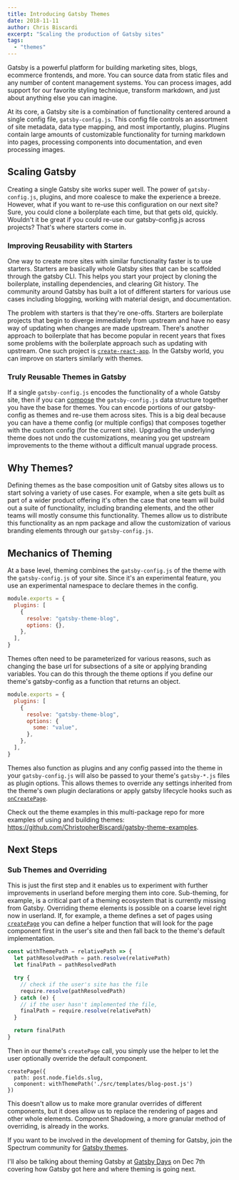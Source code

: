 ```yaml
---
title: Introducing Gatsby Themes
date: 2018-11-11
author: Chris Biscardi
excerpt: "Scaling the production of Gatsby sites"
tags:
  - "themes"
---
```


Gatsby is a powerful platform for building marketing sites, blogs, ecommerce frontends, and more. You can source data from static files and any number of content management systems. You can process images, add support for our favorite styling technique, transform markdown, and just about anything else you can imagine.

At its core, a Gatsby site is a combination of functionality centered around a single config file, `gatsby-config.js`. This config file controls an assortment of site metadata, data type mapping, and most importantly, plugins. Plugins contain large amounts of customizable functionality for turning markdown into pages, processing components into documentation, and even processing images.

## Scaling Gatsby

Creating a single Gatsby site works super well. The power of `gatsby-config.js`, plugins, and more coalesce to make the experience a breeze. However, what if you want to re-use this configuration on our next site? Sure, you could clone a boilerplate each time, but that gets old, quickly. Wouldn't it be great if you could re-use our gatsby-config.js across projects? That's where starters come in.

### Improving Reusability with Starters

One way to create more sites with similar functionality faster is to use starters. Starters are basically whole Gatsby sites that can be scaffolded through the gatsby CLI. This helps you start your project by cloning the boilerplate, installing dependencies, and clearing Git history. The community around Gatsby has built a lot of different starters for various use cases including blogging, working with material design, and documentation.

The problem with starters is that they're one-offs. Starters are boilerplate projects that begin to diverge immediately from upstream and have no easy way of updating when changes are made upstream. There's another approach to boilerplate that has become popular in recent years that fixes some problems with the boilerplate approach such as updating with upstream. One such project is [`create-react-app`](https://facebook.github.io/create-react-app/). In the Gatsby world, you can improve on starters similarly with themes.

### Truly Reusable Themes in Gatsby

If a single `gatsby-config.js` encodes the functionality of a whole Gatsby site, then if you can [compose](https://medium.com/javascript-scene/master-the-javascript-interview-what-is-function-composition-20dfb109a1a0) the `gatsby-config.js` data structure together you have the base for themes. You can encode portions of our gatsby-config as themes and re-use them across sites. This is a big deal because you can have a theme config (or multiple configs) that composes together with the custom config (for the current site). Upgrading the underlying theme does not undo the customizations, meaning you get upstream improvements to the theme without a difficult manual upgrade process.

## Why Themes?

Defining themes as the base composition unit of Gatsby sites allows us to start solving a variety of use cases. For example, when a site gets built as part of a wider product offering it's often the case that one team will build out a suite of functionality, including branding elements, and the other teams will mostly consume this functionality. Themes allow us to distribute this functionality as an npm package and allow the customization of various branding elements through our `gatsby-config.js`.

## Mechanics of Theming

At a base level, theming combines the `gatsby-config.js` of the theme with the `gatsby-config.js` of your site. Since it's an experimental feature, you use an experimental namespace to declare themes in the config.

```js
module.exports = {
  plugins: [
    {
      resolve: "gatsby-theme-blog",
      options: {},
    },
  ],
}
```

Themes often need to be parameterized for various reasons, such as changing the base url for subsections of a site or applying branding variables. You can do this through the theme options if you define our theme's gatsby-config as a function that returns an object.

```js
module.exports = {
  plugins: [
    {
      resolve: "gatsby-theme-blog",
      options: {
        some: "value",
      },
    },
  ],
}
```

Themes also function as plugins and any config passed into the theme in your `gatsby-config.js` will also be passed to your theme's `gatsby-*.js` files as plugin options. This allows themes to override any settings inherited from the theme's own plugin declarations or apply gatsby lifecycle hooks such as [`onCreatePage`](/docs/node-apis/#onCreatePage).

Check out the theme examples in this multi-package repo for more examples of using and building themes: https://github.com/ChristopherBiscardi/gatsby-theme-examples.

## Next Steps

### Sub Themes and Overriding

This is just the first step and it enables us to experiment with further improvements in userland before merging them into core. Sub-theming, for example, is a critical part of a theming ecosystem that is currently missing from Gatsby. Overriding theme elements is possible on a coarse level right now in userland. If, for example, a theme defines a set of pages using [`createPage`](/docs/actions/#createPage) you can define a helper function that will look for the page component first in the user's site and then fall back to the theme's default implementation.

```js
const withThemePath = relativePath => {
  let pathResolvedPath = path.resolve(relativePath)
  let finalPath = pathResolvedPath

  try {
    // check if the user's site has the file
    require.resolve(pathResolvedPath)
  } catch (e) {
    // if the user hasn't implemented the file,
    finalPath = require.resolve(relativePath)
  }

  return finalPath
}
```

Then in our theme's `createPage` call, you simply use the helper to let the user optionally override the default component.

<pre><code class="title:gatsby-node.js">createPage({
  path: post.node.fields.slug,
  component: withThemePath('./src/templates/blog-post.js')
})
</code></pre>

This doesn't allow us to make more granular overrides of different components, but it does allow us to replace the rendering of pages and other whole elements. Component Shadowing, a more granular method of overriding, is already in the works.

If you want to be involved in the development of theming for Gatsby, join the Spectrum community for [Gatsby themes](https://spectrum.chat/gatsby-themes/general?thread=1e02db45-9f2e-4c0a-b42e-a4d4e4d519a8).

I'll also be talking about theming Gatsby at [Gatsby Days](https://www.eventbrite.com/e/gatsby-days-tickets-51837151315) on Dec 7th covering how Gatsby got here and where theming is going next.